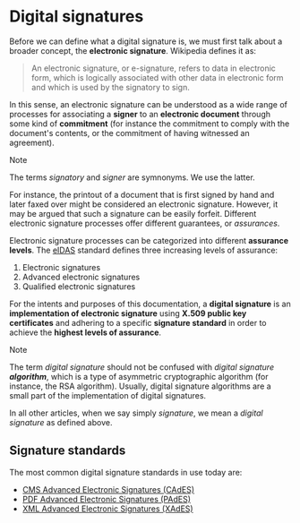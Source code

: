 ﻿# Digital signatures

Before we can define what a digital signature is, we must first talk about a broader concept, the **electronic signature**. Wikipedia defines it as:

> An electronic signature, or e-signature, refers to data in electronic form, which is logically associated with other data in electronic form and which is used by the signatory to sign.

In this sense, an electronic signature can be understood as a wide range of processes for associating a **signer** to an **electronic document** through some kind of **commitment** (for instance the commitment to comply with the document's contents, or the commitment of having witnessed an agreement).

> [!NOTE]
> The terms *signatory* and *signer* are symnonyms. We use the latter.

For instance, the printout of a document that is first signed by hand and later faxed over might be considered an electronic signature. However, it may be argued that such a signature can be easily forfeit. Different electronic signature processes offer different guarantees, or *assurances*.

Electronic signature processes can be categorized into different **assurance levels**. The [eIDAS](https://www.eid.as/) standard defines three increasing levels of assurance:

1. Electronic signatures
1. Advanced electronic signatures
1. Qualified electronic signatures

For the intents and purposes of this documentation, a **digital signature** is an **implementation of electronic signature** using **X.509 public key certificates** and adhering to a specific **signature standard** in order to achieve the **highest levels of assurance**.

> [!NOTE]
> The term *digital signature* should not be confused with *digital signature* ***algorithm***, which is a type of asymmetric cryptographic algorithm (for instance, the RSA algorithm). Usually, digital signature algorithms are a small part of the implementation of digital signatures.

In all other articles, when we say simply *signature*, we mean a *digital signature* as defined above.

## Signature standards

The most common digital signature standards in use today are:

* [CMS Advanced Electronic Signatures (CAdES)](https://en.wikipedia.org/wiki/CAdES_(computing))
* [PDF Advanced Electronic Signatures (PAdES)](https://en.wikipedia.org/wiki/PAdES)
* [XML Advanced Electronic Signatures (XAdES)](https://www.w3.org/TR/XAdES/)
